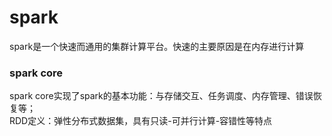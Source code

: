 spark
====
spark是一个快速而通用的集群计算平台。快速的主要原因是在内存进行计算

### spark core ###
spark core实现了spark的基本功能：与存储交互、任务调度、内存管理、错误恢复等；<br>
RDD定义：弹性分布式数据集，具有只读-可并行计算-容错性等特点
